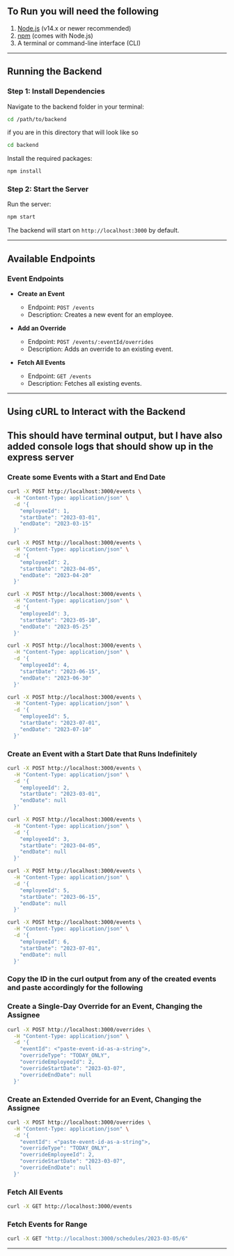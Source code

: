## To Run you will need the following

1. [Node.js](https://nodejs.org/) (v14.x or newer recommended)
2. [npm](https://www.npmjs.com/) (comes with Node.js)
3. A terminal or command-line interface (CLI)

---

## Running the Backend

### Step 1: Install Dependencies

Navigate to the backend folder in your terminal:

```bash
cd /path/to/backend
```

if you are in this directory that will look like so

```bash
cd backend
```

Install the required packages:

```bash
npm install
```

### Step 2: Start the Server

Run the server:

```bash
npm start
```

The backend will start on `http://localhost:3000` by default.

---

## Available Endpoints

### Event Endpoints

- **Create an Event**

  - Endpoint: `POST /events`
  - Description: Creates a new event for an employee.

- **Add an Override**

  - Endpoint: `POST /events/:eventId/overrides`
  - Description: Adds an override to an existing event.

- **Fetch All Events**
  - Endpoint: `GET /events`
  - Description: Fetches all existing events.

---

## Using cURL to Interact with the Backend

## This should have terminal output, but I have also added console logs that should show up in the express server

### Create some Events with a Start and End Date

```bash
curl -X POST http://localhost:3000/events \
  -H "Content-Type: application/json" \
  -d '{
    "employeeId": 1,
    "startDate": "2023-03-01",
    "endDate": "2023-03-15"
  }'

curl -X POST http://localhost:3000/events \
  -H "Content-Type: application/json" \
  -d '{
    "employeeId": 2,
    "startDate": "2023-04-05",
    "endDate": "2023-04-20"
  }'

curl -X POST http://localhost:3000/events \
  -H "Content-Type: application/json" \
  -d '{
    "employeeId": 3,
    "startDate": "2023-05-10",
    "endDate": "2023-05-25"
  }'

curl -X POST http://localhost:3000/events \
  -H "Content-Type: application/json" \
  -d '{
    "employeeId": 4,
    "startDate": "2023-06-15",
    "endDate": "2023-06-30"
  }'

curl -X POST http://localhost:3000/events \
  -H "Content-Type: application/json" \
  -d '{
    "employeeId": 5,
    "startDate": "2023-07-01",
    "endDate": "2023-07-10"
  }'
```

### Create an Event with a Start Date that Runs Indefinitely

```bash
curl -X POST http://localhost:3000/events \
  -H "Content-Type: application/json" \
  -d '{
    "employeeId": 2,
    "startDate": "2023-03-01",
    "endDate": null
  }'

curl -X POST http://localhost:3000/events \
  -H "Content-Type: application/json" \
  -d '{
    "employeeId": 3,
    "startDate": "2023-04-05",
    "endDate": null
  }'

curl -X POST http://localhost:3000/events \
  -H "Content-Type: application/json" \
  -d '{
    "employeeId": 5,
    "startDate": "2023-06-15",
    "endDate": null
  }'

curl -X POST http://localhost:3000/events \
  -H "Content-Type: application/json" \
  -d '{
    "employeeId": 6,
    "startDate": "2023-07-01",
    "endDate": null
  }'
```

### Copy the ID in the curl output from any of the created events and paste accordingly for the following

### Create a Single-Day Override for an Event, Changing the Assignee

```bash
curl -X POST http://localhost:3000/overrides \
  -H "Content-Type: application/json" \
  -d '{
    "eventId": <"paste-event-id-as-a-string">,
    "overrideType": "TODAY_ONLY",
    "overrideEmployeeId": 2,
    "overrideStartDate": "2023-03-07",
    "overrideEndDate": null
  }'

```

### Create an Extended Override for an Event, Changing the Assignee

```bash
curl -X POST http://localhost:3000/overrides \
  -H "Content-Type: application/json" \
  -d '{
    "eventId": <"paste-event-id-as-a-string">,
    "overrideType": "TODAY_ONLY",
    "overrideEmployeeId": 2,
    "overrideStartDate": "2023-03-07",
    "overrideEndDate": null
  }'

```

### Fetch All Events

```bash
curl -X GET http://localhost:3000/events
```

### Fetch Events for Range

```bash
curl -X GET "http://localhost:3000/schedules/2023-03-05/6"
```

---
